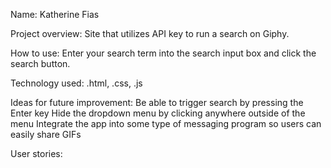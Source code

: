 Name:
Katherine Fias

Project overview:
Site that utilizes API key to run a search on Giphy.

How to use:
Enter your search term into the search input box and click the search button.

Technology used:
.html, .css, .js

Ideas for future improvement:
Be able to trigger search by pressing the Enter key
Hide the dropdown menu by clicking anywhere outside of the menu
Integrate the app into some type of messaging program so users can easily share GIFs

User stories:
